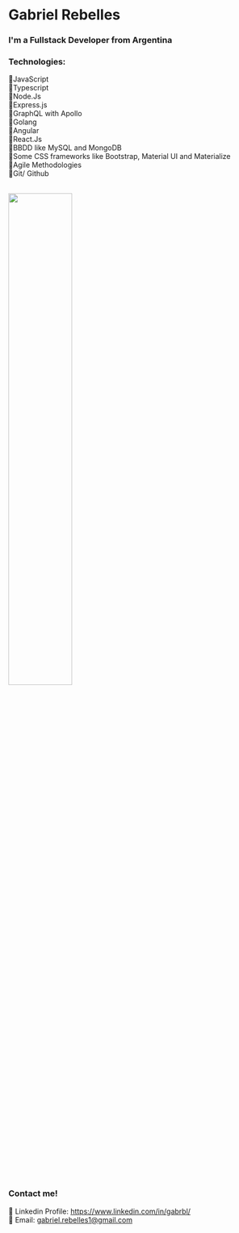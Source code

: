 <h1 >Gabriel Rebelles</h1>

<div>
<h3>I'm a Fullstack Developer from Argentina</h3>
</div>

###  Technologies:

<div>
📌JavaScript <br>
📌Typescript <br>
📌Node.Js <br>
📌Express.js <br>
📌GraphQL with Apollo <br>
📌Golang <br>
📌Angular <br>
📌React.Js <br>
📌BBDD like MySQL and MongoDB <br>
📌Some CSS frameworks like Bootstrap, Material UI and Materialize <br>
📌Agile Methodologies<br>
📌Git/ Github
</div>
<br>

<p align="left">
<a href="https://github.com/GabrielRebelles">
<img width="50%" src="https://github-readme-streak-stats.herokuapp.com?user=GabrielRebelles&theme=github-dark-blue&date_format=M%20j%5B%2C%20Y%5D&fire=DD2727" />
</a>
</p>

### Contact me!

📌 Linkedin Profile: https://www.linkedin.com/in/gabrbl/ 
<br>
📌 Email: gabriel.rebelles1@gmail.com


